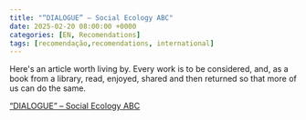```yaml
---
title: "“DIALOGUE” – Social Ecology ABC"
date: 2025-02-20 08:00:00 +0000
categories: [EN, Recomendations]
tags: [recomendação,recomendations, international]
---
```


Here's an article worth living by. Every work is to be considered, and, as a book from a library, read, enjoyed, shared and then returned so that more of us can do the same.

[“DIALOGUE” – Social Ecology ABC](https://www.anarchistfederation.net/dialogue-social-ecology-abc-2/)
